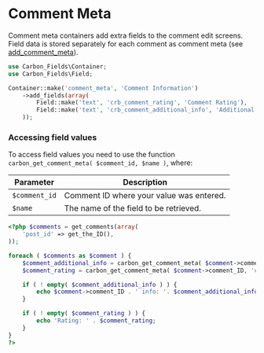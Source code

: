 # Comment Meta

Comment meta containers add extra fields to the comment edit screens. Field data is stored separately for each comment as comment meta (see [add_comment_meta](http://codex.wordpress.org/Function_Reference/add_comment_meta)).

```php
use Carbon_Fields\Container;
use Carbon_Fields\Field;

Container::make('comment_meta', 'Comment Information')
	->add_fields(array(
		Field::make('text', 'crb_comment_rating', 'Comment Rating'),
		Field::make('text', 'crb_comment_additional_info', 'Additional Comment Information'),
	));
```

### Accessing field values

To access field values you need to use the function `carbon_get_comment_meta( $comment_id, $name )`, where:

| Parameter            | Description                                                                         |
| -------------------- | ----------------------------------------------------------------------------------- |
| `$comment_id`        | Comment ID where your value was entered.                                            |
| `$name`              | The name of the field to be retrieved.                                              |

```php
<?php $comments = get_comments(array(
	'post_id' => get_the_ID(),
));

foreach ( $comments as $comment ) {
	$comment_additional_info = carbon_get_comment_meta( $comment->comment_ID, 'crb_comment_additional_info' );
	$comment_rating	= carbon_get_comment_meta( $comment->comment_ID, 'crb_comment_rating' );

	if ( ! empty( $comment_additional_info ) ) {
		echo $comment->comment_ID . ' info: '. $comment_additional_info;
	}

	if ( ! empty( $comment_rating ) ) {
		echo 'Rating: ' . $comment_rating;
	}
}
?>
```